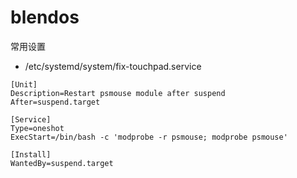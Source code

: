 # blendos
常用设置

- /etc/systemd/system/fix-touchpad.service

````
[Unit]
Description=Restart psmouse module after suspend
After=suspend.target

[Service]
Type=oneshot
ExecStart=/bin/bash -c 'modprobe -r psmouse; modprobe psmouse'

[Install]
WantedBy=suspend.target
````


